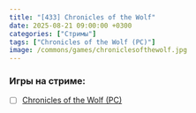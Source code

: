 ```yaml
---
title: "[433] Chronicles of the Wolf"
date: 2025-08-21 09:00:00 +0300
categories: ["Стримы"]
tags: ["Chronicles of the Wolf (PC)"]
image: /commons/games/chroniclesofthewolf.jpg
---
```


### Игры на стриме:
+ [ ] [Chronicles of the Wolf (PC)](/tags/chronicles-of-the-wolf-pc)
